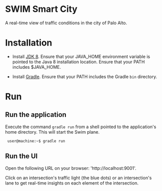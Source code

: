 # SWIM Smart City

A real-time view of traffic conditions in the city of Palo Alto.

# Installation

* Install [JDK 8](http://www.oracle.com/technetwork/java/javase/downloads/jdk8-downloads-2133151.html). Ensure that your JAVA_HOME environment variable is pointed to the Java 8 installation location. Ensure that your PATH includes $JAVA_HOME.

* Install [Gradle](https://gradle.org/install/). Ensure that your PATH includes the Gradle `bin` directory.

# Run

## Run the application
Execute the command `gradle run` from a shell pointed to the application's home directory. This will start the Swim plane.
   ```console
    user@machine:~$ gradle run
   ```

## Run the UI
Open the following URL on your browser: 'http://localhost:9001'.

Click on an intersection's traffic light (the blue dots) or an intersection's lane to get real-time insights on each element of the intersection. 
    
